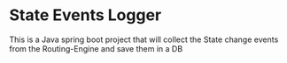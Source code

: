 # State Events Logger

This is a Java spring boot project that will collect the State change events from the Routing-Engine and save them in a DB